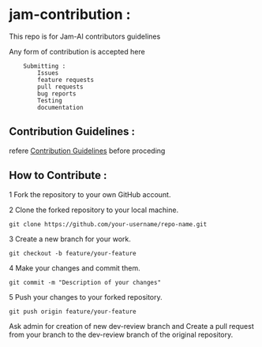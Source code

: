 # jam-contribution :

This repo is for Jam-AI contributors guidelines 

Any form of contribution is accepted here

```
    Submitting :
        Issues
        feature requests
        pull requests
        bug reports
        Testing
        documentation
```

## Contribution Guidelines :

refere [Contribution Guidelines](./CONTRIBUTING.md) before proceding 

## How to Contribute :

1 Fork the repository to your own GitHub account.

2 Clone the forked repository to your local machine.

```
git clone https://github.com/your-username/repo-name.git
```

3 Create a new branch for your work.
```
git checkout -b feature/your-feature
```

4 Make your changes and commit them.

```
git commit -m "Description of your changes"
```

5 Push your changes to your forked repository.
```
git push origin feature/your-feature
```

Ask admin for creation of new dev-review branch and Create a pull request from your branch to the dev-review branch of the original repository.

